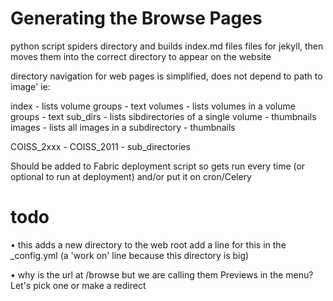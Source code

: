 # Generating the Browse Pages

python script spiders directory and builds index.md files files for jekyll,
then moves them into the correct directory to appear on the website

directory navigation for web pages is simplified, does not depend to path to image'
ie:

index - lists volume groups - text
volumes - lists volumes in a volume groups - text
sub_dirs - lists sibdirectories of a single volume - thumbnails
images - lists all images in a subdirectory - thumbnails

  COISS_2xxx
    - COISS_2011
      - sub_directories
        <list of all jpegs>

Should be added to Fabric deployment script so gets run every time
(or optional to run at deployment)
and/or put it on cron/Celery

# todo

• this adds a new directory to the web root
add a line for this in the _config.yml (a 'work on' line because this directory is big)

• why is the url at /browse but we are calling them Previews in the menu? Let's pick one or make a redirect
